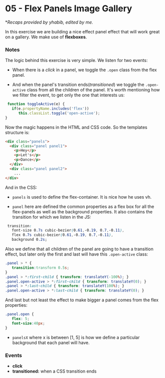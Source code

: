 # 05 - Flex Panels Image Gallery

**Recaps provided by yhabib, edited by me.*

In this exercise we are building a nice effect panel effect that will work great on a gallery. We make use of **flexboxes**.

### Notes
The logic behind this exercise is very simple. We listen for two events:

- When there is a *click* in a panel, we toggle the ```.open``` class from the flex panel.

- And when the panel's transition ends(*transitioned*) we toggle the ```.open-active``` class from all the children of the panel. It's worth mentioning how we filter the event, to get only the one that interests us:

```javascript
 function toggleActive(e) {
   if(e.propertyName.includes('flex'))
      this.classList.toggle('open-active');
}
```
Now the magic happens in the HTML and CSS code. So the templates structure is:

```html
<div class="panels">
  <div class="panel panel1">
    <p>Hey</p>
    <p>Let's</p>
    <p>Dance</p>
  </div>
  <div class="panel panel2">
	...
</div>
```

And in the CSS:

- ```panels``` is used to define the flex-container. It is nice how he uses vh.

- ```panel``` here are defined the common properties as a flex box for all the flex-panels as well as the background properties. It also contains the transition for which we listen in the JS:

```css
 transition:
   font-size 0.7s cubic-bezier(0.61,-0.19, 0.7,-0.11),
   flex 0.7s cubic-bezier(0.61,-0.19, 0.7,-0.11),
   background 0.2s;
```

Also we define that all children of the panel are going to have a transition effect, but later only the first and last will have this ```.open-active``` class:

```css
.panel > * {
   transition:transform 0.5s;
}
.panel > *:first-child { transform: translateY(-100%); }
.panel.open-active > *:first-child { transform: translateY(0); }
.panel > *:last-child { transform: translateY(100%); }
.panel.open-active > *:last-child { transform: translateY(0); }
```

And last but not least the effect to make bigger a panel comes from the flex properties:

```css
.panel.open {
   flex: 5;
   font-size:40px;
}
```

- ```panelsX``` where x is between [1, 5] is how we define a particular background that each panel will have.

### Events
- **click**
- **transitioned:** when a CSS transition ends